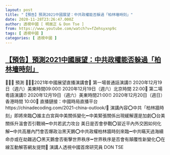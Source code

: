 ```yaml
---
layout: post
title: "【預告】預測2021中國展望：中共政權能否躲過「柏林墻時刻」"
date: 2020-11-28T23:26:47.000Z
author: 透視中國 [ 明居正 & Don Tse ]
from: https://www.youtube.com/watch?v=fZehsyxnp9c
tags: [ 透視中國 ]
categories: [ 透視中國 ]
---
```

<!--1606606007000-->
[【預告】預測2021中國展望：中共政權能否躲過「柏林墻時刻」](https://www.youtube.com/watch?v=fZehsyxnp9c)
------

<div>
🚨🚨🚨 預測 🚨🚨🚨2021年中國展望直播演講會💎 第一場普通話演講⏰ 2020年12月19日（週六）美東時間09:00⏰ 2020年12月19日（週六）北京時間 22:00💎 第二場粵語演講⏰ 2020年12月19日（週六）美東時間21:00⏰ 2020年12月20日（週日）香港時間 10:00💎 直播鏈接：中國時局直播平台https://chinadecoding.com/2021-china-outlook/💎 演講內容⭕️中共「柏林牆時刻」即將來臨⭕️誰主白宮與中美關係變化➖中美緊張關係出現緩解還是加劇⭕️台美關係升溫會否引戰禍➖中共若武力攻台 美日是否會參戰⭕️習近平內外交困如何化解➖中共高層內鬥會否爆政治黑天鵝⭕️中共政權柏林牆時刻來臨➖中共瞞天過海續命亦或在劫難逃⭕️黑天鵝會否衝擊世界秩序➖世界秩序是否會有顛覆性新變化⭕️在線互動解答網友提問🤵 演講人透視中國首席研究員 DON TSE
</div>
